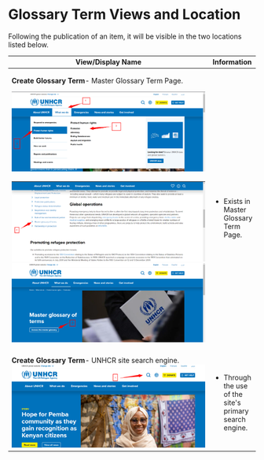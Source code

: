# Glossary Term Views and Location

Following the publication of an item, it will be visible in the two locations listed below.

<table><thead><tr><th width="438">View/Display Name</th><th>Information</th></tr></thead><tbody><tr><td><p><strong>Create Glossary Term</strong>- Master Glossary Term Page.</p><p><img src="../../../../drupal-platform-docs/.gitbook/assets/image (98).png" alt=""><br><br><img src="../../../../drupal-platform-docs/.gitbook/assets/image (99).png" alt=""><br><img src="../../../../drupal-platform-docs/.gitbook/assets/image (100).png" alt=""></p></td><td><p><br></p><ul><li>Exists in Master Glossary Term Page.<br></li></ul></td></tr><tr><td></td><td></td></tr><tr><td><strong>Create Glossary Term</strong>- UNHCR site search engine.<br><img src="../../../../drupal-platform-docs/.gitbook/assets/image (92).png" alt=""></td><td><ul><li>Through the use of the site's primary search engine.</li></ul></td></tr></tbody></table>
